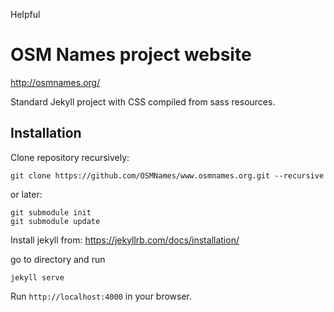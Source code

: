 Helpful
# OSM Names project website

http://osmnames.org/

Standard Jekyll project with CSS compiled from sass resources.

## Installation
Clone repository recursively:
```
git clone https://github.com/OSMNames/www.osmnames.org.git --recursive
```
or later:
```
git submodule init
git submodule update
```

Install jekyll from:
https://jekyllrb.com/docs/installation/


go to directory and run
```
jekyll serve
```
Run ```http://localhost:4000``` in your browser.
